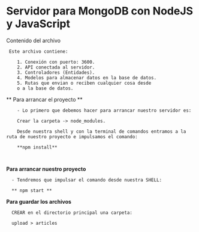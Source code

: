 # Servidor para MongoDB con NodeJS y JavaScript


Contenido del archivo
````
 Este archivo contiene:
    
    1. Conexión con puerto: 3600.
    2. API conectada al servidor.
    3. Controladores (Entidades).
    4. Modelos para almacenar datos en la base de datos.
    5. Rutas que envian o reciben cualquier cosa desde
    o a la base de datos.

````

** Para arrancar el proyecto **
````
    - Lo primero que debemos hacer para arrancar nuestro servidor es:

    Crear la carpeta -> node_modules.

    Desde nuestra shell y con la terminal de comandos entramos a la ruta de nuestro proyecto e impulsamos el comando:

    **npm install**

    

````

**Para arrancar nuestro proyecto**
````
  - Tendremos que impulsar el comando desde nuestra SHELL:

  ** npm start **

````

**Para guardar los archivos**
````
  CREAR en el directorio principal una carpeta:
  
  upload > articles

````
